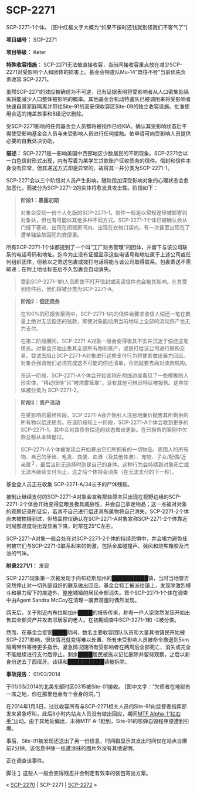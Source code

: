 # SCP-2271
                        




SCP-2271-1个体。
[图中红框文字大概为“如果不按时还钱就别怪我们不客气了”]



**项目编号：** SCP-2271

**项目等级：** Keter

**特殊收容措施：** SCP-2271无法被直接收容，当前间接收容重点放在减少SCP-2271对受影响个人和团体的损害上。基金会特遣队Mu-14“既往不咎”当前优先负责收容 SCP-2271。

虽然SCP-2271的效应被确信为不可逆，已有证据表明将受影响者从人口密集处隔离将能减少人口整体被影响的概率。其他基金会机动特遣队已被调用来将受影响者快速自其家庭隔离并带往Site-91的高安保收容区Site-09的独立收容设施。批准使用合适的掩盖故事和B级记忆删除。

受SCP-2271影响的任何基金会人员都将被视作已经KIA。确认其受影响状态后不得使受影响基金会人员与未受影响人员进行任何接触。依申请可向受影响人员提供必要的自我处决协助。

**描述：** SCP-2271是一影响美国中西部地区少数居民的不明现象。SCP-2271会以一白色信封形式出现，内有写着为某学生贷款账户征收债务的信件。信封和信件本身没有异常，但其递送方式却是异常的，故将其一并分类为SCP-2271-1。

SCP-2271会以三个阶段对人员产生影响，随阶段加深受影响对象的心理状态会愈加恶化，而被分为SCP-2271-2的实体将愈发具攻击性。阶段如下：


> **阶段1：暴露初期** 
> 
> 对象会受到一份个人化版的SCP-2271-1。信件一般是以常规途径被邮寄到对象处，但也有可能以其他多种不同方式。SCP-2271-1个体已被确认会从门缝下塞进、出现在闭锁房间内、出现在衣物口袋内，有一次甚至出现在了遭单独监禁囚犯的粪便里。

所有SCP-2271-1个体都提到了一个叫“工厂财务管理”的团体，并留下与该公司联系的电话号码和地址。迄今为止没有证据显示这些电话号和地址属于上述公司或任何组织团体，但若以之寄送包裹或拨打电话将能与该公司取得联系。包裹寄送不需邮递；在附上地址标签后不久包裹会自动消失。
> 
> 受到SCP-2271-1的人员即使不打开信封或阅读信件也会被其影响。在其受到信件后，他们将被分类为SCP-2271-A。
> 


> **阶段2：偿还债务** 
> 
> 在100%的已报告案例中，SCP-2271-1内的信件会要求收信人偿还一笔在数量上绝对无法偿还的钱款，即使对象能动用当前地球上全部的流动资产也无力支付。
> 
> 在第二阶段期间，SCP-2271-A对象一般会变得极其不安并沉迷于偿还这笔债务。对象会开始出售其全部所有物和资产，或是打给该公司进行赊购交易。尝试去阻止SCP-2271-A对象进行这些支付行为将使其做出暴力回应。对象会强调他们必须完成这不可能的偿还清单，否则就要去面对收款机构。
> 
> 在这一阶段，SCP-2271-A个体会开始宣称在视线边缘看见了一些模糊的人形实体，“移动很快”且”被浓雾笼罩“。没有其他可辨识特征被报告。这些实体被分类为 SCP-2271-2。
> 


> **阶段3：资产流动** 
> 
> 在受影响的最终阶段，SCP-2271-A会开始引人注目地廉价抛售其所剩余的所有物以偿还债务。在该阶段和上一阶段，SCP-2271-A个体会收到更多的SCP-2271-1，其中会对其债务偿还的状态做出更新。在已报告的案例中欠款总额从未降低过。
> 
> SCP-2271-A个体被发现会开始寄出它们所拥有的一切物品、周围人的所有物、自己的牙齿、毛发、粪便、血液（及其他体液）、宠物、子女/配偶/近亲属<sup class='footnoteref'>
 <a shape='rect' class='footnoteref' id='footnoteref-1' href='javascript:;' onclick='WIKIDOT.page.utils.scrollToReference(&apos;footnote-1&apos;)'>1</a>
</sup>，最后当别无选择时则是自己的身体。这种行为会持续到对象死亡或无法再继续支付为止，这之后个体将会消失（在无法支付的下一秒）。
> 



基金会人员正在收集 SCP-2271-A/34长子的尸体残骸。



被制止继续支付的SCP-2271-A对象会宣称那些原本只出现在视野边缘的SCP-2271-2个体会开始变得显眼且极具威胁性，并会自己拿走物品；这一点被对对象的观察记录所证实，若其不自己进行偿还其所属物将自己消失。SCP-2271-2个体尚未被拍摄到过，但热监控仪确认在SCP-2271-A对象宣称SCP-2271-2个体靠近时局部温度将出现显著下降，时常在25°C左右。

SCP-2271-A对象一般会处在对SCP-2271-2个体的持续恐惧中，并会竭力避免任何被它们与SCP-2271-2联系起来的刺激，包括金属碰撞声、强风和烧焦橡胶及汽油的气味。

**附录2271/1：** 发现

SCP-2271现象第一次被发现于内布拉斯加州的██████████镇，当时当地警方突然停止对一切外部组织的联系做出回应。基金会特工被派往镇上，发现除激烈搏斗和暴力留下的痕迹外，整座城镇的居民全部消失。首个SCP-2271-1个体在调查中由Agent Sandra McCoy在清理一废弃房屋时偶然发现。

两天后，关于附近内布拉斯加州████的报告传来，称有一户人家突然发狂开始出售其全部资产并攻击邻居家的老人。在初期调查中SCP-2271-1和 -2被分类。

然而，在基金会接管████期间，数名主要收容团队队员和大量其他镇民开始被SCP-2271影响，很快情况就变得难以处置，所有未受影响人员被命令撤退到5km隔离带外等待更多指示。紧急情况随所有受影响者在两周后全部死亡、消失或完全不能继续进行支付后停止。剩余████居民被施以记忆删除并留待观察，之后以新身份送去了西班牙。该镇和██████████镇被拆除。

**事故报告：** 01/03/2014



于01/03/2014的北美东部时区0315被Site-01接收。
[图中文字：“欠债者在地狱有一席之地，你在那里也会有个合身的洞。”]



在2014年1月3日，过往收容所有与SCP-2271相关人员的Site-91向监督者指挥部发来紧急呼叫，此后8小时内站点人员没有做出回应，期间[MTF Alpha-1“红右手”](/task-forces#toc1)出动。由于其地处偏远，未待MTF A-1赶到，Site-91的核弹自毁程序便遭到引爆。

事后，Site-91被发现还送出了另一份信息，时间戳显示其发出时间仅在站点自爆前2分钟。该信息中除一张遭涂抹的图片外没有其他说明。

正在调查该事件。


脚注
<a shape='rect' href='javascript:;' onclick='WIKIDOT.page.utils.scrollToReference(&apos;footnoteref-1&apos;)'>1</a>. 这些人一般会变得残忍并会制定有效率的装包寄出方案。



« [SCP-2270](/scp-2270) | SCP-2271 | [SCP-2272](/scp-2272) »





                    